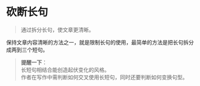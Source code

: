 # 砍断长句

> 通过拆分长句，使文章更清晰。

保持文章内容清晰的方法之一，就是限制长句的使用，最简单的方法是把长句拆分成两到三个短句。


> **提醒一下**：  
> 长短句相结合能创造起伏变化的风格。  
> 作者在写作中需判断如何交叉使用长短句，同时还要判断如何变换句型。

